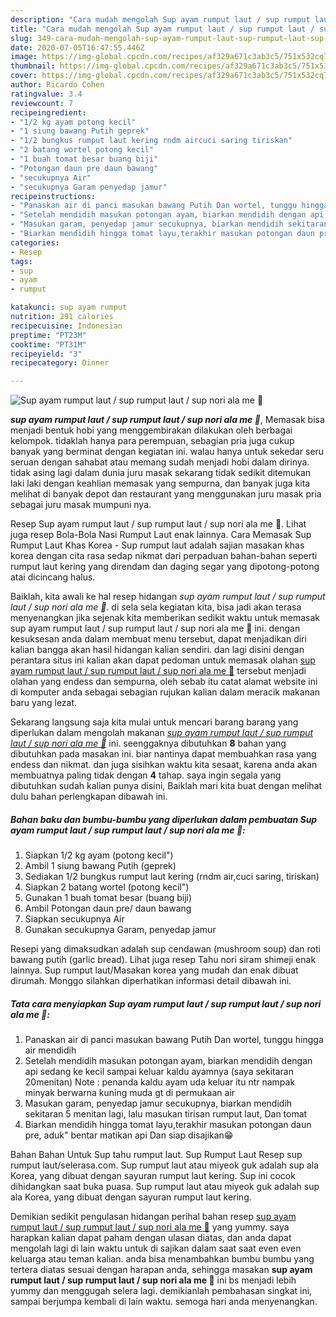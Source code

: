 ```yaml
---
description: "Cara mudah mengolah Sup ayam rumput laut / sup rumput laut / sup nori ala me 🥰 yang sempurna"
title: "Cara mudah mengolah Sup ayam rumput laut / sup rumput laut / sup nori ala me 🥰 yang sempurna"
slug: 349-cara-mudah-mengolah-sup-ayam-rumput-laut-sup-rumput-laut-sup-nori-ala-me-yang-sempurna
date: 2020-07-05T16:47:55.446Z
image: https://img-global.cpcdn.com/recipes/af329a671c3ab3c5/751x532cq70/sup-ayam-rumput-laut-sup-rumput-laut-sup-nori-ala-me-🥰-foto-resep-utama.jpg
thumbnail: https://img-global.cpcdn.com/recipes/af329a671c3ab3c5/751x532cq70/sup-ayam-rumput-laut-sup-rumput-laut-sup-nori-ala-me-🥰-foto-resep-utama.jpg
cover: https://img-global.cpcdn.com/recipes/af329a671c3ab3c5/751x532cq70/sup-ayam-rumput-laut-sup-rumput-laut-sup-nori-ala-me-🥰-foto-resep-utama.jpg
author: Ricardo Cohen
ratingvalue: 3.4
reviewcount: 7
recipeingredient:
- "1/2 kg ayam potong kecil"
- "1 siung bawang Putih geprek"
- "1/2 bungkus rumput laut kering rndm aircuci saring tiriskan"
- "2 batang wortel potong kecil"
- "1 buah tomat besar buang biji"
- "Potongan daun pre daun bawang"
- "secukupnya Air"
- "secukupnya Garam penyedap jamur"
recipeinstructions:
- "Panaskan air di panci masukan bawang Putih Dan wortel, tunggu hingga air mendidih"
- "Setelah mendidih masukan potongan ayam, biarkan mendidih dengan api sedang ke kecil sampai keluar kaldu ayamnya (saya sekitaran 20menitan) Note : penanda kaldu ayam uda keluar itu ntr nampak minyak berwarna kuning muda gt di permukaan air"
- "Masukan garam, penyedap jamur secukupnya, biarkan mendidih sekitaran 5 menitan lagi, lalu masukan tirisan rumput laut, Dan tomat"
- "Biarkan mendidih hingga tomat layu,terakhir masukan potongan daun pre, aduk&#34; bentar matikan api Dan siap disajikan😁"
categories:
- Resep
tags:
- sup
- ayam
- rumput

katakunci: sup ayam rumput 
nutrition: 291 calories
recipecuisine: Indonesian
preptime: "PT23M"
cooktime: "PT31M"
recipeyield: "3"
recipecategory: Dinner

---
```



![Sup ayam rumput laut / sup rumput laut / sup nori ala me 🥰](https://img-global.cpcdn.com/recipes/af329a671c3ab3c5/751x532cq70/sup-ayam-rumput-laut-sup-rumput-laut-sup-nori-ala-me-🥰-foto-resep-utama.jpg)

<b><i>sup ayam rumput laut / sup rumput laut / sup nori ala me 🥰</i></b>, Memasak bisa menjadi bentuk hobi yang menggembirakan dilakukan oleh berbagai kelompok. tidaklah hanya para perempuan, sebagian pria juga cukup banyak yang berminat dengan kegiatan ini. walau hanya untuk sekedar seru seruan dengan sahabat atau memang sudah menjadi hobi dalam dirinya. tidak asing lagi dalam dunia juru masak sekarang tidak sedikit ditemukan laki laki dengan keahlian memasak yang sempurna, dan banyak juga kita melihat di banyak depot dan restaurant yang menggunakan juru masak pria sebagai juru masak mumpuni nya.

Resep Sup ayam rumput laut / sup rumput laut / sup nori ala me 🥰. Lihat juga resep Bola-Bola Nasi Rumput Laut enak lainnya. Cara Memasak Sup Rumput Laut Khas Korea - Sup rumput laut adalah sajian masakan khas korea dengan cita rasa sedap nikmat dari perpaduan bahan-bahan seperti rumput laut kering yang direndam dan daging segar yang dipotong-potong atai dicincang halus.

Baiklah, kita awali ke hal resep hidangan <i>sup ayam rumput laut / sup rumput laut / sup nori ala me 🥰</i>. di sela sela kegiatan kita, bisa jadi akan terasa menyenangkan jika sejenak kita memberikan sedikit waktu untuk memasak sup ayam rumput laut / sup rumput laut / sup nori ala me 🥰 ini. dengan kesuksesan anda dalam membuat menu tersebut, dapat menjadikan diri kalian bangga akan hasil hidangan kalian sendiri. dan lagi disini dengan perantara situs ini kalian akan dapat pedoman untuk memasak olahan <u>sup ayam rumput laut / sup rumput laut / sup nori ala me 🥰</u> tersebut menjadi olahan yang endess dan sempurna, oleh sebab itu catat alamat website ini di komputer anda sebagai sebagian rujukan kalian dalam meracik makanan baru yang lezat.


Sekarang langsung saja kita mulai untuk mencari barang barang yang diperlukan dalam mengolah makanan <u><i>sup ayam rumput laut / sup rumput laut / sup nori ala me 🥰</i></u> ini. seenggaknya dibutuhkan <b>8</b> bahan yang dibutuhkan pada masakan ini. biar nantinya dapat membuahkan rasa yang endess dan nikmat. dan juga sisihkan waktu kita sesaat, karena anda akan membuatnya paling tidak dengan <b>4</b> tahap. saya ingin segala yang dibutuhkan sudah kalian punya disini, Baiklah mari kita buat dengan melihat dulu bahan perlengkapan dibawah ini.

<!--inarticleads1-->

##### Bahan baku dan bumbu-bumbu yang diperlukan dalam pembuatan Sup ayam rumput laut / sup rumput laut / sup nori ala me 🥰:

1. Siapkan 1/2 kg ayam (potong kecil&#34;)
1. Ambil 1 siung bawang Putih (geprek)
1. Sediakan 1/2 bungkus rumput laut kering (rndm air,cuci saring, tiriskan)
1. Siapkan 2 batang wortel (potong kecil&#34;)
1. Gunakan 1 buah tomat besar (buang biji)
1. Ambil Potongan daun pre/ daun bawang
1. Siapkan secukupnya Air
1. Gunakan secukupnya Garam, penyedap jamur


Resepi yang dimaksudkan adalah sup cendawan (mushroom soup) dan roti bawang putih (garlic bread). Lihat juga resep Tahu nori siram shimeji enak lainnya. Sup rumput laut/Masakan korea yang mudah dan enak dibuat dirumah. Monggo silahkan diperhatikan informasi detail dibawah ini. 

<!--inarticleads2-->

##### Tata cara menyiapkan Sup ayam rumput laut / sup rumput laut / sup nori ala me 🥰:

1. Panaskan air di panci masukan bawang Putih Dan wortel, tunggu hingga air mendidih
1. Setelah mendidih masukan potongan ayam, biarkan mendidih dengan api sedang ke kecil sampai keluar kaldu ayamnya (saya sekitaran 20menitan) Note : penanda kaldu ayam uda keluar itu ntr nampak minyak berwarna kuning muda gt di permukaan air
1. Masukan garam, penyedap jamur secukupnya, biarkan mendidih sekitaran 5 menitan lagi, lalu masukan tirisan rumput laut, Dan tomat
1. Biarkan mendidih hingga tomat layu,terakhir masukan potongan daun pre, aduk&#34; bentar matikan api Dan siap disajikan😁


Bahan Bahan Untuk Sup tahu rumput laut. Sup Rumput Laut Resep sup rumput laut/selerasa.com. Sup rumput laut atau miyeok guk adalah sup ala Korea, yang dibuat dengan sayuran rumput laut kering. Sup ini cocok dihidangkan saat buka puasa. Sup rumput laut atau miyeok guk adalah sup ala Korea, yang dibuat dengan sayuran rumput laut kering. 

Demikian sedikit pengulasan hidangan perihal bahan resep <u>sup ayam rumput laut / sup rumput laut / sup nori ala me 🥰</u> yang yummy. saya harapkan kalian dapat paham dengan ulasan diatas, dan anda dapat mengolah lagi di lain waktu untuk di sajikan dalam saat saat even even keluarga atau teman kalian. anda bisa menambahkan bumbu bumbu yang tertera diatas sesuai dengan harapan anda, sehingga masakan <b>sup ayam rumput laut / sup rumput laut / sup nori ala me 🥰</b> ini bs menjadi lebih yummy dan menggugah selera lagi. demikianlah pembahasan singkat ini, sampai berjumpa kembali di lain waktu. semoga hari anda menyenangkan.
